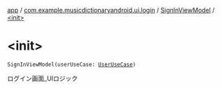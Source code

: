 [app](../../index.md) / [com.example.musicdictionaryandroid.ui.login](../index.md) / [SignInViewModel](index.md) / [&lt;init&gt;](./-init-.md)

# &lt;init&gt;

`SignInViewModel(userUseCase: `[`UserUseCase`](../../com.example.musicdictionaryandroid.model.usecase/-user-use-case/index.md)`)`

ログイン画面_UIロジック

